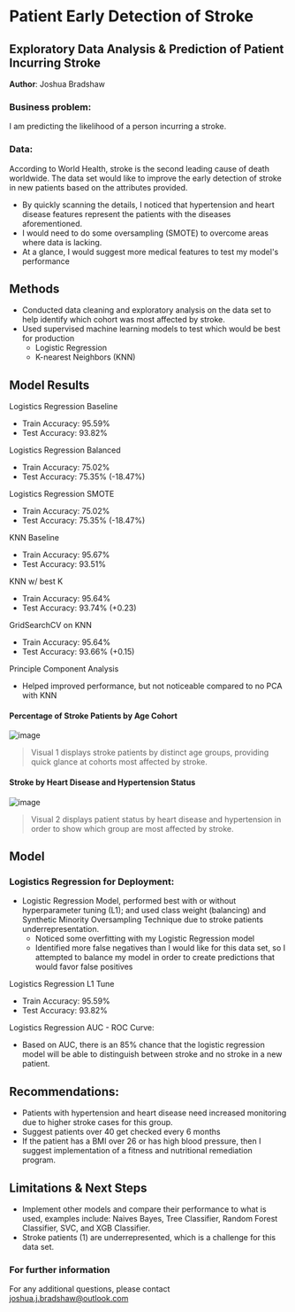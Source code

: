 # Patient Early Detection of Stroke
## Exploratory Data Analysis & Prediction of Patient Incurring Stroke

**Author**: Joshua Bradshaw

### Business problem:

I am predicting the likelihood of a person incurring a stroke.


### Data:
According to World Health, stroke is the second leading cause of death worldwide. The data set would like to improve the early detection of stroke in new patients based on the attributes provided.
- By quickly scanning the details, I noticed that hypertension and heart disease features represent the patients with the diseases aforementioned.
- I would need to do some oversampling (SMOTE) to overcome areas where data is lacking. 
- At a glance, I would suggest more medical features to test my model's performance 


## Methods
* Conducted data cleaning and exploratory analysis on the data set to help identify which cohort was most affected by stroke.
* Used supervised machine learning models to test which would be best for production
  * Logistic Regression
  * K-nearest Neighbors (KNN)


## Model Results
Logistics Regression Baseline
* Train Accuracy: 95.59%
* Test Accuracy: 93.82%

Logistics Regression Balanced
* Train Accuracy: 75.02%
* Test Accuracy: 75.35% (-18.47%)

Logistics Regression SMOTE
* Train Accuracy: 75.02%
* Test Accuracy: 75.35% (-18.47%)

KNN Baseline
* Train Accuracy: 95.67%
* Test Accuracy: 93.51%

KNN w/ best K
* Train Accuracy: 95.64%
* Test Accuracy: 93.74% (+0.23)

GridSearchCV on KNN
* Train Accuracy: 95.64%
* Test Accuracy: 93.66% (+0.15)

Principle Component Analysis
* Helped improved performance, but not noticeable compared to no PCA with KNN

#### Percentage of Stroke Patients by Age Cohort
![image](https://user-images.githubusercontent.com/83310016/182333081-715edc72-7e01-4503-a709-c21e079d2675.png)


> Visual 1 displays stroke patients by distinct age groups, providing quick glance at cohorts most affected by stroke.

#### Stroke by Heart Disease and Hypertension Status
![image](https://user-images.githubusercontent.com/83310016/182333419-3bea013a-1562-49a4-9781-e373804fef8a.png)

> Visual 2 displays patient status by heart disease and hypertension in order to show which group are most affected by stroke.

## Model
### Logistics Regression for Deployment:
* Logistic Regression Model, performed best with or without hyperparameter tuning (L1); and used class weight (balancing) and Synthetic Minority Oversampling Technique due to stroke patients underrepresentation.
  * Noticed some overfitting with my Logistic Regression model
  * Identified more false negatives than I would like for this data set, so I attempted to balance my model in order to create predictions that would favor false positives

Logistics Regression L1 Tune
* Train Accuracy: 95.59%
* Test Accuracy: 93.82%

Logistics Regression AUC - ROC Curve:
* Based on AUC, there is an 85% chance that the logistic regression model will be able to distinguish between stroke and no stroke in a new patient.

## Recommendations:

* Patients with hypertension and heart disease need increased monitoring due to higher stroke cases for this group.
* Suggest patients over 40 get checked every 6 months
* If the patient has a BMI over 26 or has high blood pressure, then I suggest implementation of a fitness and nutritional remediation program.

## Limitations & Next Steps

* Implement other models and compare their performance to what is used, examples include: Naives Bayes, Tree Classifier, Random Forest Classifier, SVC, and XGB Classifier.
* Stroke patients (1) are underrepresented, which is a challenge for this data set. 


### For further information


For any additional questions, please contact joshua.j.bradshaw@outlook.com
